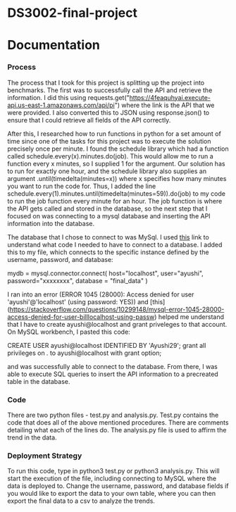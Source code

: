 # DS3002-final-project

# Documentation 


### Process 
The process that I took for this project is splitting up the project into benchmarks. The first was to successfully call the API and retrieve the information. I did this using requests.get("https://4feaquhyai.execute-api.us-east-1.amazonaws.com/api/pi") where the link is the API that we were provided. I also converted this to JSON using response.json() to ensure that I could retrieve all fields of the API correctly. 

After this, I researched how to run functions in python for a set amount of time since one of the tasks for this project was to execute the solution precisely once per minute. I found the schedule library which had a function called schedule.every(x).minutes.do(job). This would allow me to run a function every x minutes, so I supplied 1 for the argument. Our solution has to run for exactly one hour, and the schedule library also supplies an argument .until(timedelta(minutes=x)) where x specifies how many minutes you want to run the code for. Thus, I added the line schedule.every(1).minutes.until(timedelta(minutes=59)).do(job) to my code to run the job function every minute for an hour. The job function is where the API gets called and stored in the database, so the next step that I focused on was connecting to a mysql database and inserting the API information into the database.

The database that I chose to connect to was MySql. I used [this](https://www.w3schools.com/python/python_mysql_getstarted.asp) link to understand what code I needed to have to connect to a database. I added this to my file, which connects to the specific instance defined by the username, password, and database:

mydb = mysql.connector.connect(
  host="localhost",
  user="ayushi",
  password="xxxxxxxx",
  database = "final_data"
)

I ran into an error (ERROR 1045 (28000): Access denied for user 'ayushi'@'localhost' (using password: YES)) and [this] (https://stackoverflow.com/questions/10299148/mysql-error-1045-28000-access-denied-for-user-billlocalhost-using-passw) helped me understand that I have to create ayushi@localhost and grant priveleges to that account. On MySQL workbench, I pasted this code:

CREATE USER ayushi@localhost IDENTIFIED BY 'Ayushi29';
grant all privileges on *.* to ayushi@localhost with grant option;

and was successfully able to connect to the database. From there, I was able to execute SQL queries to insert the API information to a precreated table in the database. 

### Code
There are two python files - test.py and analysis.py. Test.py contains the code that does all of the above mentioned procedures. There are comments detailing what each of the lines do. The analysis.py file is used to affirm the trend in the data.

### Deployment Strategy
To run this code, type in python3 test.py or python3 analysis.py. This will start the execution of the file, including connecting to MySQL where the data is deployed to. Change the username, password, and database fields if you would like to export the data to your own table, where you can then export the final data to a csv to analyze the trends. 
